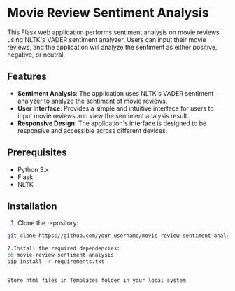 
# Movie Review Sentiment Analysis

This Flask web application performs sentiment analysis on movie reviews using NLTK's VADER sentiment analyzer. Users can input their movie reviews, and the application will analyze the sentiment as either positive, negative, or neutral.

## Features

- **Sentiment Analysis**: The application uses NLTK's VADER sentiment analyzer to analyze the sentiment of movie reviews.
- **User Interface**: Provides a simple and intuitive interface for users to input movie reviews and view the sentiment analysis result.
- **Responsive Design**: The application's interface is designed to be responsive and accessible across different devices.

## Prerequisites

- Python 3.x
- Flask
- NLTK

## Installation

1. Clone the repository:

```bash
git clone https://github.com/your_username/movie-review-sentiment-analysis.git

2.Install the required dependencies:
cd movie-review-sentiment-analysis
pip install -r requirements.txt


Store html files in Templates folder in your local system


